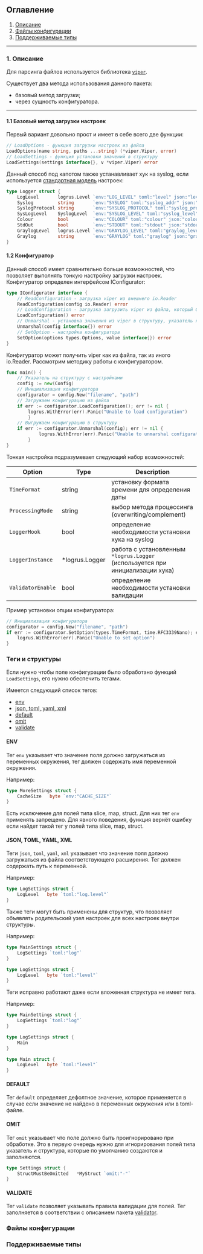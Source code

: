 ## Оглавление
1. [Описание](#desc)
2. [Файлы конфигурации](#files)
3. [Поддерживаемые типы](#types)

---

<a name="desc"></a>
### 1. Описание

Для парсинга файлов используется библиотека [`viper`](https://github.com/spf13/viper).

Существует два метода использования данного пакета: 
* базовый метод загрузки;
* через сущность конфигуратора.

<hr>

#### 1.1 Базовый метод загрузки настроек

Первый вариант довольно прост и имеет в себе всего две функции:

````go
// LoadOptions - функция загрузки настроек из файла
LoadOptions(name string, paths ...string) (*viper.Viper, error)
// LoadSettings - функция установки значений в структуру
LoadSettings(settings interface{}, v *viper.Viper) error
````

Данный способ под капотом также устанавливает хук на syslog, если используется [стандартная модель](../types/logger_unix_syslog.go) настроек:

```go
type Logger struct {
	LogLevel       logrus.Level `env:"LOG_LEVEL" toml:"level" json:"level" xml:"level" yaml:"level" default:"debug"`
	Syslog         string       `env:"SYSLOG" toml:"syslog_addr" json:"syslog_addr" xml:"syslog_addr" yaml:"syslog_addr" default:"127.0.0.1:514" validate:"tcp_addr"`
	SyslogProtocol string       `env:"SYSLOG_PROTOCOL" toml:"syslog_protocol" json:"syslog_protocol" xml:"syslog_protocol" yaml:"syslog_protocol" default:"udp" validate:"min=3,max=3"`
	SysLogLevel    SyslogLevel  `env:"SYSLOG_LEVEL" toml:"syslog_level" json:"syslog_level" xml:"syslog_level" yaml:"syslog_level" default:"debug"`
	Colour         bool         `env:"COLOUR" toml:"colour" json:"colour" xml:"colour" yaml:"colour" default:"false"`
	StdOut         bool         `env:"STDOUT" toml:"stdout" json:"stdout" xml:"stdout" yaml:"stdout" default:"true"`
	GraylogLevel   logrus.Level `env:"GRAYLOG_LEVEL" toml:"graylog_level" json:"graylog_level" xml:"graylog_level" yaml:"graylog_level" default:"debug"`
	Graylog        string       `env:"GRAYLOG" toml:"graylog" json:"graylog" xml:"graylog" yaml:"graylog"`
}
```

#### 1.2 Конфигуратор
Данный способ имеет сравнительно больше возможностей, что позволяет выполнять тонкую настройку загрузки настроек. 
Конфигуратор определен интерфейсом IConfigurator:

```go
type IConfigurator interface {
	// ReadConfiguration - загрузка viper из внешнего io.Reader
	ReadConfiguration(config io.Reader) error
	// LoadConfiguration - загрузка загрузить viper из файла, который был установлен при создании конфигуратора
	LoadConfiguration() error
	// Unmarshal - установка значения из viper в структуру, указатель на которую передается в качестве аргумента
	Unmarshal(config interface{}) error
	// SetOption - настройка конфигуратора
	SetOption(options types.Options, value interface{}) error
}

```
Конфигуратор может получить viper как из файла, так из иного io.Reader. Рассмотрим методику работы с конфигуратором.

```go
func main() {
	// Указатель на структуру с настройками
	config := new(Config)
	// Инициализация конфигуратора
	configurator = config.New("filename", "path")
	// Загружаем конфигурацию из файла
	if err := configurator.LoadConfiguration(); err != nil {
	    logrus.WithError(err).Panic("Unable to load configuration")	
        }
	// Выгружаем конфигурацию в структуру
	if err := configurator.Unmarshal(config); err != nil {
            logrus.WithError(err).Panic("Unable to unmarshal configuration")
        }
}
```

Тонкая настройка подразумевает следующий набор возможностей:

| Option                 | Type           | Description                                                                       |
|------------------------|----------------|-----------------------------------------------------------------------------------|
| ```TimeFormat```       | string         | установку формата времени для определения даты                                    |
| ```ProcessingMode```   | string         | выбор метода процессинга (overwriting/complement)                                 |
| ```LoggerHook```       | bool           | определение необходимости установки хука на syslog                                |
| ```LoggerInstance```   | *logrus.Logger | работа с установленным ```*logrus.Logger``` (используется при инициализации хука) |
| ```ValidatorEnable```  | bool           | определение необходимости установки валидации                                     |

Пример установки опции конфигуратора:

```go
// Инициализация конфигуратора
configurator = config.New("filename", "path")
if err := configurator.SetOption(types.TimeFormat, time.RFC3339Nano); err != nil {
    logrus.WithError(err).Panic("Unable to set option")
}
```

### Теги и структуры

Если нужно чтобы поле конфигурации было обработано функций ```LoadSettings```, его нужно обеспечить тегами.

Имеется следующий список тегов:
* [env](#env)
* [json, toml, yaml, xml](#general)
* [default](#default)
* [omit](#omit)
* [validate](#validate)

<a name="env"></a>
#### ENV
Тег `env` указывает что значение поля должно загружаться из переменных окружения, тег должен содержать имя переменной
окружения.

Например:

```go
type MoreSettings struct {
    CacheSize   byte `env:"CACHE_SIZE"`
}
```

Есть исключение для полей типа slice, map, struct. Для них тег `env` применять запрещено. Для явного поведения, функция вернёт ошибку
если найдет такой тег у полей типа slice, map, struct.

<a name="general"></a>
#### JSON, TOML, YAML, XML
Теги `json`, `toml`, `yaml`, `xml` указывает что значение поля должно загружаться из файла соответствующего расширения. Тег должен содержать путь к переменной.

Например:

```go
type LogSettings struct {
    LogLevel   byte `toml:"log.level"`
}
```

Также теги могут быть применены для структур, что позволяет объявлять родительский узел настроек для
всех настроек внутри структуры.

Например:
```go
type MainSettings struct {
    LogSettings `toml:"log"`
}

type LogSettings struct {
    LogLevel   byte `toml:"level"`
}
```

Теги исправно работают даже если вложенная структура не имеет тега.

Например:
```go
type MainSettings struct {
    LogSettings `toml:"log"`
}

type LogSettings struct {
    Main
}

type Main struct {
    LogLevel   byte `toml:"level"`
}
```


<a name="default"></a>
#### DEFAULT
Тег `default` определяет дефолтное значение, которое применяется в случае если значение не найдено в переменных
окружения или в toml-файле.

<a name="omit"></a>
#### OMIT
Тег `omit` указывает что поле должно быть проигнорировано при обработке. Это в первую очередь нужно для игнорирования
полей типа указатель и структура, которые по умолчанию создаются и заполняются.

```go
type Settings struct {
    StructMustBeOmitted   *MyStruct `omit:"-"`
}
```
<a name="validate"></a>
#### VALIDATE
Тег `validate` позволяет указывать правила валидации для полей. Тег заполняется в соответствии с описанием пакета
[validator](https://github.com/go-playground/validator).

### Файлы конфигурации
<a name="files"></a>

### Поддерживаемые типы
<a name="types"></a>